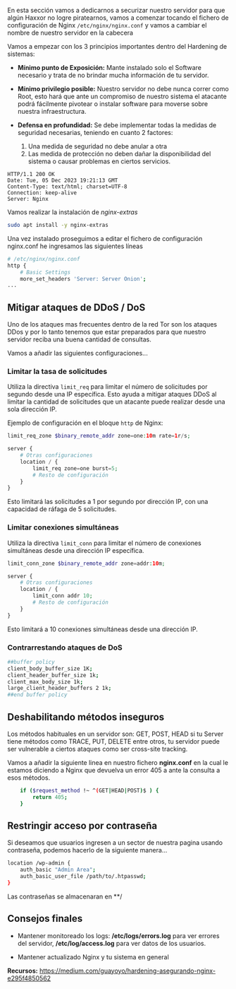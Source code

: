 
En esta sección vamos a dedicarnos a securizar nuestro servidor para que algún Haxxor no logre piratearnos, vamos a comenzar tocando el fichero de configuración de Nginx 
```/etc/nginx/nginx.conf``` y vamos a cambiar el nombre de nuestro servidor en la cabecera 

Vamos a empezar con los 3 principios importantes dentro del Hardening de sistemas:

- **Mínimo punto de Exposición:** Mante instalado solo el Software necesario y trata de no brindar mucha información de tu servidor.

- **Mínimo privilegio posible:** Nuestro servidor no debe nunca correr como Root, esto hará que ante un compromiso de nuestro sistema el atacante podrá fácilmente pivotear o instalar software para moverse sobre nuestra infraestructura.

- **Defensa en profundidad:** Se debe implementar todas la medidas de seguridad necesarias, teniendo en cuanto 2 factores:

	1) Una medida de seguridad no debe anular a otra
	2) Las medida de protección no deben dañar la disponibilidad del sistema o causar problemas en ciertos servicios.


```
HTTP/1.1 200 OK
Date: Tue, 05 Dec 2023 19:21:13 GMT
Content-Type: text/html; charset=UTF-8
Connection: keep-alive
Server: Nginx
```

Vamos realizar la instalación de *nginx-extras*

```bash
sudo apt install -y nginx-extras
```

Una vez instalado proseguimos a editar el fichero de configuración nginx.conf he ingresamos las siguientes líneas


```bash
# /etc/nginx/nginx.conf 
http { 
	# Basic Settings 
	more_set_headers 'Server: Server Onion';
...
```


## Mitigar ataques de DDoS / DoS 

Uno de los ataques mas frecuentes dentro de la red Tor son los ataques DDos y por lo tanto tenemos que estar preparados para que nuestro servidor reciba una buena cantidad de consultas.

Vamos a añadir las siguientes configuraciones...

### Limitar la tasa de solicitudes

Utiliza la directiva `limit_req` para limitar el número de solicitudes por segundo desde una IP específica. Esto ayuda a mitigar ataques DDoS al limitar la cantidad de solicitudes que un atacante puede realizar desde una sola dirección IP.

Ejemplo de configuración en el bloque `http` de Nginx:

```php
limit_req_zone $binary_remote_addr zone=one:10m rate=1r/s;

server {
    # Otras configuraciones
    location / {
        limit_req zone=one burst=5;
        # Resto de configuración
    }
}
```

Esto limitará las solicitudes a 1 por segundo por dirección IP, con una capacidad de ráfaga de 5 solicitudes.
### Limitar conexiones simultáneas

Utiliza la directiva `limit_conn` para limitar el número de conexiones simultáneas desde una dirección IP específica.

```php
limit_conn_zone $binary_remote_addr zone=addr:10m;

server {
    # Otras configuraciones
    location / {
        limit_conn addr 10;
        # Resto de configuración
    }
}
```

Esto limitará a 10 conexiones simultáneas desde una dirección IP.

### Contrarrestando ataques de DoS 

```bash
##buffer policy 
client_body_buffer_size 1K;
client_header_buffer_size 1k;
client_max_body_size 1k;
large_client_header_buffers 2 1k; 
##end buffer policy
```

## Deshabilitando métodos inseguros

Los métodos habituales en un servidor son: GET, POST, HEAD si tu Server tiene métodos como TRACE, PUT, DELETE entre otros, tu servidor puede ser vulnerable a ciertos ataques como ser cross-site tracking.

Vamos a añadir la siguiente linea en nuestro fichero **nginx.conf** en la cual le estamos diciendo a Nginx que devuelva un error 405 a ante la consulta a esos métodos. 

```bash
	if ($request_method !~ ^(GET|HEAD|POST)$ ) {
		return 405;
	}
```

## Restringir acceso por contraseña

Si deseamos que usuarios ingresen a un sector de nuestra pagina usando contraseña, podemos hacerlo de la siguiente manera...

```bash
location /wp-admin {
    auth_basic "Admin Area";
    auth_basic_user_file /path/to/.htpasswd;
}
```

Las contraseñas se almacenaran en **/



## Consejos finales

- Mantener monitoreado los logs: **/etc/logs/errors.log** para ver errores del servidor, **/etc/log/access.log**  para ver datos de los usuarios.

- Mantener actualizado Nginx y tu sistema en general

**Recursos:**
https://medium.com/guayoyo/hardening-asegurando-nginx-e295f4850562


